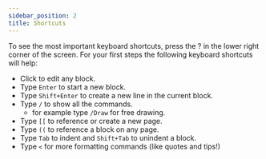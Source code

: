 ```yaml
---
sidebar_position: 2
title: Shortcuts
---
```


To see the most important keyboard shortcuts, press the ? in the lower right corner of the screen.
For your first steps the following keyboard shortcuts will help:

- Click to edit any block.
- Type `Enter` to start a new block.
- Type `Shift+Enter` to create a new line in the current block.
- Type `/` to show all the commands.
  - for example type `/Draw` for free drawing.
- Type `[[` to reference or create a new page.
- Type `((` to reference a block on any page.
- Type `Tab` to indent and `Shift+Tab` to unindent a block.
- Type `<` for more formatting commands (like quotes and tips!)
